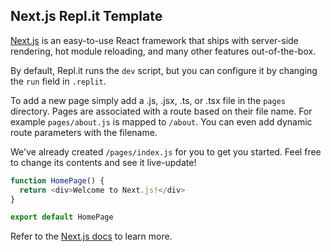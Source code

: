 ## Next.js Repl.it Template

[Next.js](https://nextjs.org/) is an easy-to-use React framework that ships with server-side rendering, hot module reloading, and many other features out-of-the-box. 

By default, Repl.it runs the `dev` script, but you can configure it by changing the `run` field in `.replit`.

To add a new page simply add a .js, .jsx, .ts, or .tsx file in the `pages` directory. Pages are associated with a route based on their file name. For example `pages/about.js` is mapped to `/about`. You can even add dynamic route parameters with the filename.

We've already created `/pages/index.js` for you to get you started. Feel free to change its contents and see it live-update!

```javascript
function HomePage() {
  return <div>Welcome to Next.js!</div>
}

export default HomePage
```

Refer to the [Next.js docs](https://nextjs.org/docs/getting-started) to learn more.